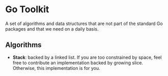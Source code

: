 # Go Toolkit
A set of algorithms and data structures that are not part of the standard Go packages and that we need
on a daily basis.

## Algorithms
* **Stack**: backed by a linked list. If you are too constrained by space, feel free to contribute an implementation backed by growing slice. Otherwise, this implementation is for you.